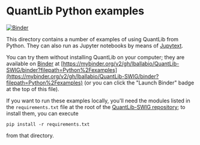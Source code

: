 # QuantLib Python examples

[![Binder](https://mybinder.org/badge_logo.svg)](https://mybinder.org/v2/gh/lballabio/QuantLib-SWIG/binder?filepath=Python%2Fexamples)

This directory contains a number of examples of using QuantLib from
Python.  They can also run as Jupyter notebooks by means of
[Jupytext](https://jupytext.readthedocs.io/).

You can try them without installing QuantLib on your computer; they
are available on [Binder](https://mybinder.org/) at
[https://mybinder.org/v2/gh/lballabio/QuantLib-SWIG/binder?filepath=Python%2Fexamples](https://mybinder.org/v2/gh/lballabio/QuantLib-SWIG/binder?filepath=Python%2Fexamples)
(or you can click the "Launch Binder" badge at the top of this file).

If you want to run these examples locally, you'll need the modules listed in the
`requirements.txt` file at the root of the [QuantLib-SWIG
repository](https://github.com/lballabio/QuantLib-SWIG); to install
them, you can execute

    pip install -r requirements.txt

from that directory.
